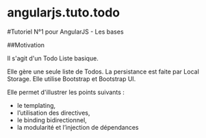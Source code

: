 angularjs.tuto.todo
===================

#Tutoriel N°1 pour AngularJS - Les bases

##Motivation

Il s'agit d'un Todo Liste basique.

Elle gère une seule liste de Todos. 
La persistance est faite par Local Storage.
Elle utilise Bootstrap et Bootstrap UI.

Elle permet d'illustrer les points suivants :

- le templating,
- l’utilisation des directives, 
- le binding bidirectionnel, 
- la modularité et l’injection de dépendances 
